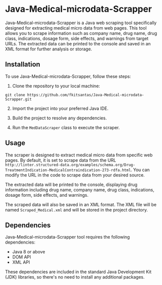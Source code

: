 # Java-Medical-microdata-Scrapper

Java-Medical-microdata-Scrapper is a Java web scraping tool specifically designed for extracting medical micro data from web pages. This tool allows you to scrape information such as company name, drug name, drug class, indications, dosage form, side effects, and warnings from target URLs. The extracted data can be printed to the console and saved in an XML format for further analysis or storage.

## Installation

To use Java-Medical-microdata-Scrapper, follow these steps:

1. Clone the repository to your local machine:

  `git clone https://github.com/fkitsantas/Java-Medical-microdata-Scrapper.git`

2. Import the project into your preferred Java IDE.

3. Build the project to resolve any dependencies.

4. Run the `MedDataScraper` class to execute the scraper.

## Usage

The scraper is designed to extract medical micro data from specific web pages. By default, it is set to scrape data from the URL `http://linter.structured-data.org/examples/schema.org/Drug-TreatmentIndication-MedicalContraindication-273-rdfa.html`. You can modify the URL in the code to scrape data from your desired source.

The extracted data will be printed to the console, displaying drug information including drug name, company name, drug class, indications, dosage form, side effects, and warnings.

The scraped data will also be saved in an XML format. The XML file will be named `Scraped_Medical.xml` and will be stored in the project directory.

## Dependencies

Java-Medical-microdata-Scrapper tool requires the following dependencies:

- Java 8 or above
- DOM API
- XML API

These dependencies are included in the standard Java Development Kit (JDK) libraries, so there's no need to install any additional packages.
